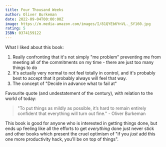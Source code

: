 ```yaml
---
title: Four Thousand Weeks
author: Oliver Burkeman
date: 2022-09-04T00:00:00Z
image: https://m.media-amazon.com/images/I/81QYEb6YnVL._SY160.jpg
rating: 5
ISBN: 0374159122
---
```


What I liked about this book:
1. Really confronting that it's not simply "me problem" preventing me from meeting all of the commitments on my time - there are just too many things to do
2. It's actually very normal to not feel totally in control, and it's probably best to accept that it probably always will feel that way.
3. The concept of "Decide in advance what to fail at"

Favourite quote (and undestatement of the century), with relation to the world of today:
> "To put things as mildly as possible, it’s hard to remain entirely confident that everything will turn out fine." - Oliver Burkeman

This book is good for anyone who is interested in getting things done, but ends up feeling like all the efforts to get _everything_ done just never stick and other books which present the cruel optimism of "if you _just_ add this one more productivity hack, you'll be on top of things".


